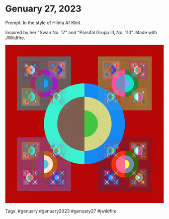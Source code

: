 # Genuary 27, 2023
Prompt: In the style of Hilma Af Klint

Inspired by her "Swan No. 17" and "Parsifal Grupp III, No. 110". Made with JWildfire.

![](gen27.png)

Tags: #genuary #genuary2023 #genuary27 #jwildfire
